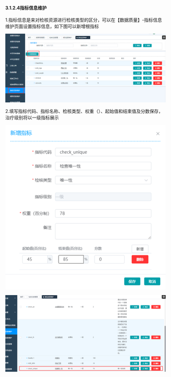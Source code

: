 #### 3.1.2.4指标信息维护

1.指标信息是来对检核资源进行检核类型的区分，可以在【数据质量】-指标信息维护页面设置指标信息，如下图可以新增根指标

![image-20210420135800048](3.1.2.4%E6%8C%87%E6%A0%87%E4%BF%A1%E6%81%AF%E7%BB%B4%E6%8A%A4.assets/image-20210420135800048.png)

2.填写指标代码、指标名称、检核类型、权重（）、起始值和结束值及分数保存，治疗级别将以一级指标展示

![image-20210420140657285](3.1.2.4%E6%8C%87%E6%A0%87%E4%BF%A1%E6%81%AF%E7%BB%B4%E6%8A%A4.assets/image-20210420140657285.png)

![image-20210420141116848](3.1.2.4%E6%8C%87%E6%A0%87%E4%BF%A1%E6%81%AF%E7%BB%B4%E6%8A%A4.assets/image-20210420141116848.png)

